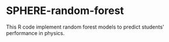 # SPHERE-random-forest
This R code implement random forest models to predict students' performance in physics.
